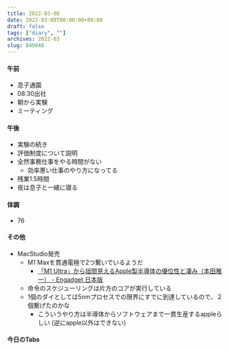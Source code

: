 ```yaml
---
title: 2022-03-08
date: 2022-03-08T00:00:00+09:00
draft: false
tags: ["diary", ""]
archives: 2022-03
slug: 849048
---
```

#### 午前
- 息子通園
- 08:30出社
- 朝から実験
- ミーティング
#### 午後
- 実験の続き
- 評価制度について説明
- 全然事務仕事をやる時間がない
  - 効率悪い仕事のやり方になってる
- 残業1.5時間
- 夜は息子と一緒に寝る
#### 体調
- 76
#### その他
- MacStudio発売
  - M1 Maxを貫通電極で2つ繋いでいるようだ
    - [「M1 Ultra」から垣間見えるApple製半導体の優位性と凄み（本田雅一） - Engadget 日本版](https://japanese.engadget.com/m1-ultra-mac-studio-071100819.html)
  - 命令のスケジューリングは片方のコアが実行している
  - 1個のダイとしては5nmプロセスでの限界にすでに到達しているので、２個繋げたのかな
    - こういうやり方は半導体からソフトウェアまで一貫生産するappleらしい (逆にapple以外はできない)
#### 今日のTabs
